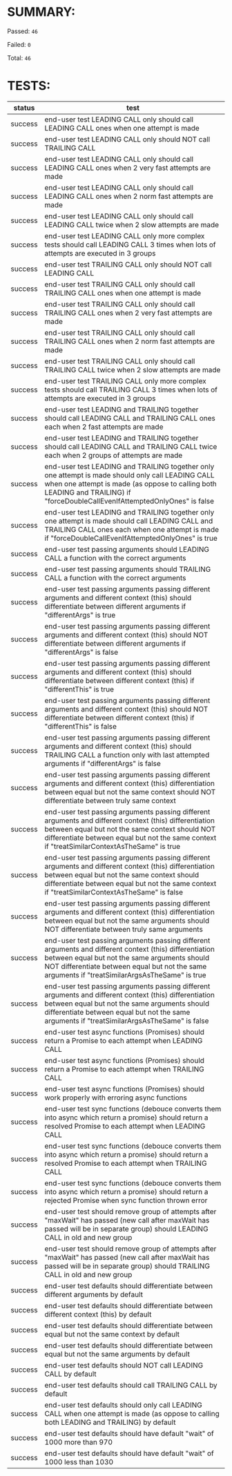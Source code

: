 
# SUMMARY:

Passed: `46`

Failed: `0`

Total: `46`


# TESTS:
status | test
--- | ---
success | end-user test LEADING CALL only should call LEADING CALL ones when one attempt is made
success | end-user test LEADING CALL only should NOT call TRAILING CALL
success | end-user test LEADING CALL only should call LEADING CALL ones when 2 very fast attempts are made
success | end-user test LEADING CALL only should call LEADING CALL ones when 2 norm fast attempts are made
success | end-user test LEADING CALL only should call LEADING CALL twice when 2 slow attempts are made
success | end-user test LEADING CALL only more complex tests should call LEADING CALL 3 times when lots of attempts are executed in 3 groups
success | end-user test TRAILING CALL only should NOT call LEADING CALL
success | end-user test TRAILING CALL only should call TRAILING CALL ones when one attempt is made
success | end-user test TRAILING CALL only should call TRAILING CALL ones when 2 very fast attempts are made
success | end-user test TRAILING CALL only should call TRAILING CALL ones when 2 norm fast attempts are made
success | end-user test TRAILING CALL only should call TRAILING CALL twice when 2 slow attempts are made
success | end-user test TRAILING CALL only more complex tests should call TRAILING CALL 3 times when lots of attempts are executed in 3 groups
success | end-user test LEADING and TRAILING together should call LEADING CALL and TRAILING CALL ones each when 2 fast attempts are made
success | end-user test LEADING and TRAILING together should call LEADING CALL and TRAILING CALL twice each when 2 groups of attempts are made
success | end-user test LEADING and TRAILING together only one attempt is made should only call LEADING CALL when one attempt is made (as oppose to calling both LEADING and TRAILING) if "forceDoubleCallEvenIfAttemptedOnlyOnes" is false
success | end-user test LEADING and TRAILING together only one attempt is made should call LEADING CALL and TRAILING CALL ones each when one attempt is made if "forceDoubleCallEvenIfAttemptedOnlyOnes" is true
success | end-user test passing arguments should LEADING CALL a function with the correct arguments
success | end-user test passing arguments should TRAILING CALL a function with the correct arguments
success | end-user test passing arguments passing different arguments and different context (this) should differentiate between different arguments if "differentArgs" is true
success | end-user test passing arguments passing different arguments and different context (this) should NOT differentiate between different arguments if "differentArgs" is false
success | end-user test passing arguments passing different arguments and different context (this) should differentiate between different context (this) if "differentThis" is true
success | end-user test passing arguments passing different arguments and different context (this) should NOT differentiate between different context (this) if "differentThis" is false
success | end-user test passing arguments passing different arguments and different context (this) should TRAILING CALL a function only with last attempted arguments if "differentArgs" is false
success | end-user test passing arguments passing different arguments and different context (this) differentiation between equal but not the same context should NOT differentiate between truly same context
success | end-user test passing arguments passing different arguments and different context (this) differentiation between equal but not the same context should NOT differentiate between equal but not the same context if "treatSimilarContextAsTheSame" is true
success | end-user test passing arguments passing different arguments and different context (this) differentiation between equal but not the same context should differentiate between equal but not the same context if "treatSimilarContextAsTheSame" is false
success | end-user test passing arguments passing different arguments and different context (this) differentiation between equal but not the same arguments should NOT differentiate between truly same arguments
success | end-user test passing arguments passing different arguments and different context (this) differentiation between equal but not the same arguments should NOT differentiate between equal but not the same arguments if "treatSimilarArgsAsTheSame" is true
success | end-user test passing arguments passing different arguments and different context (this) differentiation between equal but not the same arguments should differentiate between equal but not the same arguments if "treatSimilarArgsAsTheSame" is false
success | end-user test async functions (Promises) should return a Promise to each attempt when LEADING CALL
success | end-user test async functions (Promises) should return a Promise to each attempt when TRAILING CALL
success | end-user test async functions (Promises) should work properly with erroring async functions
success | end-user test sync functions (debouce converts them into async which return a promise) should return a resolved Promise to each attempt when LEADING CALL
success | end-user test sync functions (debouce converts them into async which return a promise) should return a resolved Promise to each attempt when TRAILING CALL
success | end-user test sync functions (debouce converts them into async which return a promise) should return a rejected Promise when sync function thrown error
success | end-user test should remove group of attempts after "maxWait" has passed (new call after maxWait has passed will be in separate group) should LEADING CALL in old and new group
success | end-user test should remove group of attempts after "maxWait" has passed (new call after maxWait has passed will be in separate group) should TRAILING CALL in old and new group
success | end-user test defaults should differentiate between different arguments by default
success | end-user test defaults should differentiate between different context (this) by default
success | end-user test defaults should differentiate between equal but not the same context by default
success | end-user test defaults should differentiate between equal but not the same arguments by default
success | end-user test defaults should NOT call LEADING CALL by default
success | end-user test defaults should call TRAILING CALL by default
success | end-user test defaults should only call LEADING CALL when one attempt is made (as oppose to calling both LEADING and TRAILING) by default
success | end-user test defaults should have default "wait" of 1000 more than 970
success | end-user test defaults should have default "wait" of 1000 less than 1030

